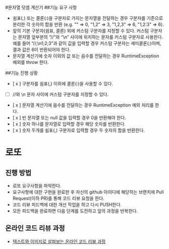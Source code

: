 #문자열 덧셈 계산기
##기능 요구 사항

* 쉼표(,) 또는 콜론(:)을 구분자로 가지는 문자열을 전달하는 경우 구분자를 기준으로 분리한 각 숫자의 합을 반환 
  (e.g. "" => 0, "1,2" => 3, "1,2,3" => 6, "1,2:3" => 6).
* 앞의 기본 구분자(쉼표, 콜론) 외에 커스텀 구분자를 지정할 수 있다. 
  커스텀 구분자는 문자열 앞부분의 “//”와 “\n” 사이에 위치하는 문자를 커스텀 구분자로 사용한다. 
  예를 들어 “//;\n1;2;3”과 같이 값을 입력할 경우 커스텀 구분자는 세미콜론(;)이며, 결과 값은 6이 반환되어야 한다.
* 문자열 계산기에 숫자 이외의 값 또는 음수를 전달하는 경우 RuntimeException 예외를 throw 한다.

##기능 진행 상황
* [ x ] 구분자를 쉼표(,) 이외에 콜론(:)을 사용할 수 있다.
* [ ] //와 \n 문자 사이에 커스텀 구분자를 지정할 수 있다.
* [ x ] 문자열 계산기에 음수를 전달하는 경우 RuntimeException 예외 처리를 한다.
* [ x ] 빈 문자열 또는 null 값을 입력할 경우 0을 반환해야 한다.
* [ x ] 숫자 하나를 문자열로 입력할 경우 해당 숫자를 반환한다.
* [ x ] 숫자 두개를 쉼표(,) 구분자로 입력할 경우 두 숫자의 합을 반환한다.


# 로또
## 진행 방법
* 로또 요구사항을 파악한다.
* 요구사항에 대한 구현을 완료한 후 자신의 github 아이디에 해당하는 브랜치에 Pull Request(이하 PR)를 통해 코드 리뷰 요청을 한다.
* 코드 리뷰 피드백에 대한 개선 작업을 하고 다시 PUSH한다.
* 모든 피드백을 완료하면 다음 단계를 도전하고 앞의 과정을 반복한다.

## 온라인 코드 리뷰 과정
* [텍스트와 이미지로 살펴보는 온라인 코드 리뷰 과정](https://github.com/next-step/nextstep-docs/tree/master/codereview)